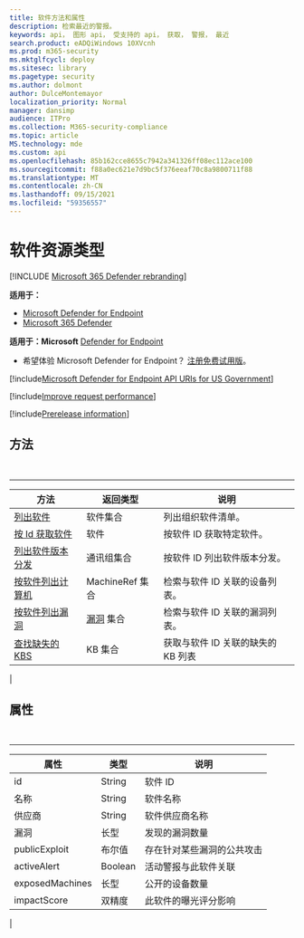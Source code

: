 ```yaml
---
title: 软件方法和属性
description: 检索最近的警报。
keywords: api， 图形 api， 受支持的 api， 获取， 警报， 最近
search.product: eADQiWindows 10XVcnh
ms.prod: m365-security
ms.mktglfcycl: deploy
ms.sitesec: library
ms.pagetype: security
ms.author: dolmont
author: DulceMontemayor
localization_priority: Normal
manager: dansimp
audience: ITPro
ms.collection: M365-security-compliance
ms.topic: article
MS.technology: mde
ms.custom: api
ms.openlocfilehash: 85b162cce8655c7942a341326ff08ec112ace100
ms.sourcegitcommit: f88a0ec621e7d9bc5f376eeaf70c8a9800711f88
ms.translationtype: MT
ms.contentlocale: zh-CN
ms.lasthandoff: 09/15/2021
ms.locfileid: "59356557"
---
```

# <a name="software-resource-type"></a>软件资源类型

[!INCLUDE [Microsoft 365 Defender rebranding](../../includes/microsoft-defender.md)]

**适用于：**
- [Microsoft Defender for Endpoint](https://go.microsoft.com/fwlink/p/?linkid=2154037)
- [Microsoft 365 Defender](https://go.microsoft.com/fwlink/?linkid=2118804)

**适用于：Microsoft** [Defender for Endpoint](https://go.microsoft.com/fwlink/?linkid=2154037)

- 希望体验 Microsoft Defender for Endpoint？ [注册免费试用版](https://signup.microsoft.com/create-account/signup?products=7f379fee-c4f9-4278-b0a1-e4c8c2fcdf7e&ru=https://aka.ms/MDEp2OpenTrial?ocid=docs-wdatp-exposedapis-abovefoldlink)。

[!include[Microsoft Defender for Endpoint API URIs for US Government](../../includes/microsoft-defender-api-usgov.md)]

[!include[Improve request performance](../../includes/improve-request-performance.md)]

[!include[Prerelease information](../../includes/prerelease.md)]

## <a name="methods"></a>方法

<br>

****

|方法|返回类型|说明|
|---|---|---|
|[列出软件](get-software.md)|软件集合|列出组织软件清单。|
|[按 Id 获取软件](get-software-by-id.md)|软件|按软件 ID 获取特定软件。|
|[列出软件版本分发](get-software-ver-distribution.md)|通讯组集合|按软件 ID 列出软件版本分发。|
|[按软件列出计算机](get-machines-by-software.md)|MachineRef 集合|检索与软件 ID 关联的设备列表。|
|[按软件列出漏洞](get-vuln-by-software.md)|[漏洞](vulnerability.md) 集合|检索与软件 ID 关联的漏洞列表。|
|[查找缺失的 KBS](get-missing-kbs-software.md)|KB 集合|获取与软件 ID 关联的缺失的 KB 列表|
|

## <a name="properties"></a>属性

<br>

****

|属性|类型|说明|
|---|---|---|
|id|String|软件 ID|
|名称|String|软件名称|
|供应商|String|软件供应商名称|
|漏洞|长型|发现的漏洞数量|
|publicExploit|布尔值|存在针对某些漏洞的公共攻击|
|activeAlert|Boolean|活动警报与此软件关联|
|exposedMachines|长型|公开的设备数量|
|impactScore|双精度|此软件的曝光评分影响|
|
